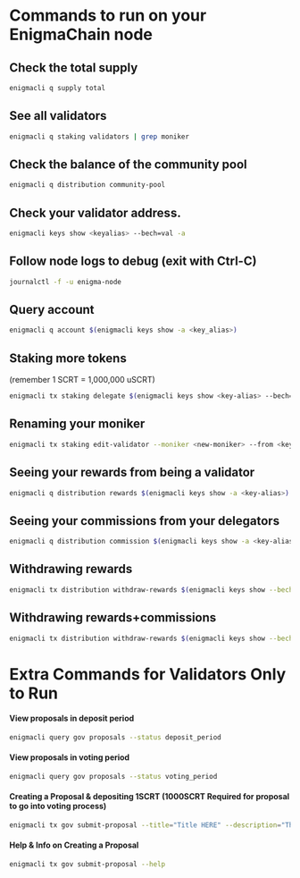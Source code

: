 # Commands to run on your EnigmaChain node

## Check the total supply

```bash
enigmacli q supply total
```

## See all validators

```bash
enigmacli q staking validators | grep moniker
```

## Check the balance of the community pool
```bash
enigmacli q distribution community-pool
```

## Check your validator address.
```bash
enigmacli keys show <keyalias> --bech=val -a
```

## Follow node logs to debug (exit with Ctrl-C)
```bash
journalctl -f -u enigma-node
```

## Query account
```bash
enigmacli q account $(enigmacli keys show -a <key_alias>)
```

## Staking more tokens

(remember 1 SCRT = 1,000,000 uSCRT)

```bash
enigmacli tx staking delegate $(enigmacli keys show <key-alias> --bech=val -a) <amount>uscrt --from <key-alias>
```

## Renaming your moniker

```bash
enigmacli tx staking edit-validator --moniker <new-moniker> --from <key-alias>
```

## Seeing your rewards from being a validator

```bash
enigmacli q distribution rewards $(enigmacli keys show -a <key-alias>)
```

## Seeing your commissions from your delegators

```bash
enigmacli q distribution commission $(enigmacli keys show -a <key-alias> --bech=val)
```

## Withdrawing rewards

```bash
enigmacli tx distribution withdraw-rewards $(enigmacli keys show --bech=val -a <key-alias>) --from <key-alias>
```

## Withdrawing rewards+commissions

```bash
enigmacli tx distribution withdraw-rewards $(enigmacli keys show --bech=val -a <key-alias>) --from <key-alias> --commission
```

# Extra Commands for Validators Only to Run

#### View proposals in deposit period

```bash
enigmacli query gov proposals --status deposit_period
```

#### View proposals in voting period

```bash
enigmacli query gov proposals --status voting_period
```

#### Creating a Proposal & depositing 1SCRT (1000SCRT Required for proposal to go into voting process)

```bash
enigmacli tx gov submit-proposal --title="Title HERE" --description="The BODY HERE" --type="Text" --deposit="1000000uscrt" --from <keyalias>
```

#### Help & Info on Creating a Proposal

```bash
enigmacli tx gov submit-proposal --help
```
  




